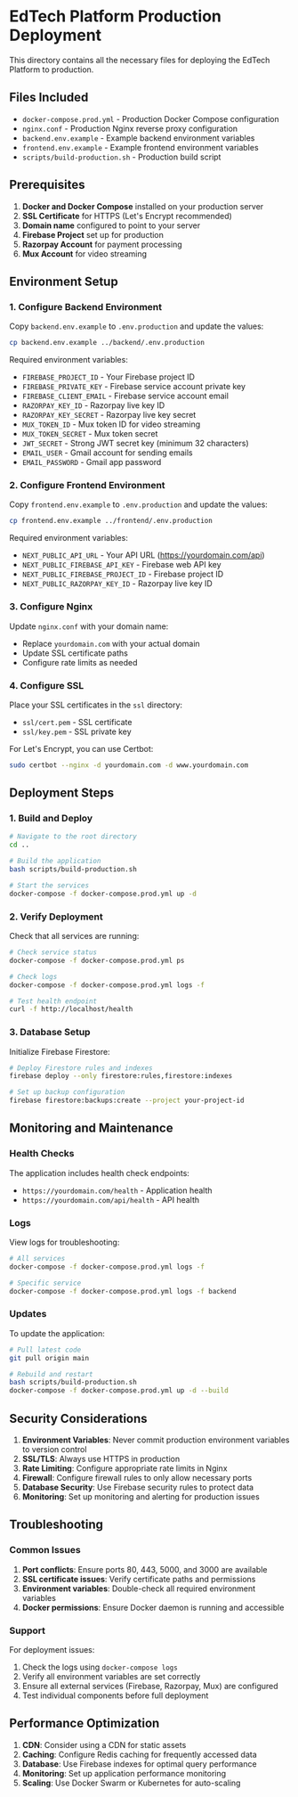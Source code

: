 # EdTech Platform Production Deployment

This directory contains all the necessary files for deploying the EdTech Platform to production.

## Files Included

- `docker-compose.prod.yml` - Production Docker Compose configuration
- `nginx.conf` - Production Nginx reverse proxy configuration
- `backend.env.example` - Example backend environment variables
- `frontend.env.example` - Example frontend environment variables
- `scripts/build-production.sh` - Production build script

## Prerequisites

1. **Docker and Docker Compose** installed on your production server
2. **SSL Certificate** for HTTPS (Let's Encrypt recommended)
3. **Domain name** configured to point to your server
4. **Firebase Project** set up for production
5. **Razorpay Account** for payment processing
6. **Mux Account** for video streaming

## Environment Setup

### 1. Configure Backend Environment

Copy `backend.env.example` to `.env.production` and update the values:

```bash
cp backend.env.example ../backend/.env.production
```

Required environment variables:
- `FIREBASE_PROJECT_ID` - Your Firebase project ID
- `FIREBASE_PRIVATE_KEY` - Firebase service account private key
- `FIREBASE_CLIENT_EMAIL` - Firebase service account email
- `RAZORPAY_KEY_ID` - Razorpay live key ID
- `RAZORPAY_KEY_SECRET` - Razorpay live key secret
- `MUX_TOKEN_ID` - Mux token ID for video streaming
- `MUX_TOKEN_SECRET` - Mux token secret
- `JWT_SECRET` - Strong JWT secret key (minimum 32 characters)
- `EMAIL_USER` - Gmail account for sending emails
- `EMAIL_PASSWORD` - Gmail app password

### 2. Configure Frontend Environment

Copy `frontend.env.example` to `.env.production` and update the values:

```bash
cp frontend.env.example ../frontend/.env.production
```

Required environment variables:
- `NEXT_PUBLIC_API_URL` - Your API URL (https://yourdomain.com/api)
- `NEXT_PUBLIC_FIREBASE_API_KEY` - Firebase web API key
- `NEXT_PUBLIC_FIREBASE_PROJECT_ID` - Firebase project ID
- `NEXT_PUBLIC_RAZORPAY_KEY_ID` - Razorpay live key ID

### 3. Configure Nginx

Update `nginx.conf` with your domain name:
- Replace `yourdomain.com` with your actual domain
- Update SSL certificate paths
- Configure rate limits as needed

### 4. Configure SSL

Place your SSL certificates in the `ssl` directory:
- `ssl/cert.pem` - SSL certificate
- `ssl/key.pem` - SSL private key

For Let's Encrypt, you can use Certbot:
```bash
sudo certbot --nginx -d yourdomain.com -d www.yourdomain.com
```

## Deployment Steps

### 1. Build and Deploy

```bash
# Navigate to the root directory
cd ..

# Build the application
bash scripts/build-production.sh

# Start the services
docker-compose -f docker-compose.prod.yml up -d
```

### 2. Verify Deployment

Check that all services are running:
```bash
# Check service status
docker-compose -f docker-compose.prod.yml ps

# Check logs
docker-compose -f docker-compose.prod.yml logs -f

# Test health endpoint
curl -f http://localhost/health
```

### 3. Database Setup

Initialize Firebase Firestore:
```bash
# Deploy Firestore rules and indexes
firebase deploy --only firestore:rules,firestore:indexes

# Set up backup configuration
firebase firestore:backups:create --project your-project-id
```

## Monitoring and Maintenance

### Health Checks

The application includes health check endpoints:
- `https://yourdomain.com/health` - Application health
- `https://yourdomain.com/api/health` - API health

### Logs

View logs for troubleshooting:
```bash
# All services
docker-compose -f docker-compose.prod.yml logs -f

# Specific service
docker-compose -f docker-compose.prod.yml logs -f backend
```

### Updates

To update the application:
```bash
# Pull latest code
git pull origin main

# Rebuild and restart
bash scripts/build-production.sh
docker-compose -f docker-compose.prod.yml up -d --build
```

## Security Considerations

1. **Environment Variables**: Never commit production environment variables to version control
2. **SSL/TLS**: Always use HTTPS in production
3. **Rate Limiting**: Configure appropriate rate limits in Nginx
4. **Firewall**: Configure firewall rules to only allow necessary ports
5. **Database Security**: Use Firebase security rules to protect data
6. **Monitoring**: Set up monitoring and alerting for production issues

## Troubleshooting

### Common Issues

1. **Port conflicts**: Ensure ports 80, 443, 5000, and 3000 are available
2. **SSL certificate issues**: Verify certificate paths and permissions
3. **Environment variables**: Double-check all required environment variables
4. **Docker permissions**: Ensure Docker daemon is running and accessible

### Support

For deployment issues:
1. Check the logs using `docker-compose logs`
2. Verify all environment variables are set correctly
3. Ensure all external services (Firebase, Razorpay, Mux) are configured
4. Test individual components before full deployment

## Performance Optimization

1. **CDN**: Consider using a CDN for static assets
2. **Caching**: Configure Redis caching for frequently accessed data
3. **Database**: Use Firebase indexes for optimal query performance
4. **Monitoring**: Set up application performance monitoring
5. **Scaling**: Use Docker Swarm or Kubernetes for auto-scaling